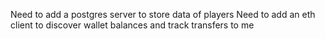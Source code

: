 Need to add a postgres server to store data of players
Need to add an eth client to discover wallet balances and track transfers to me 
